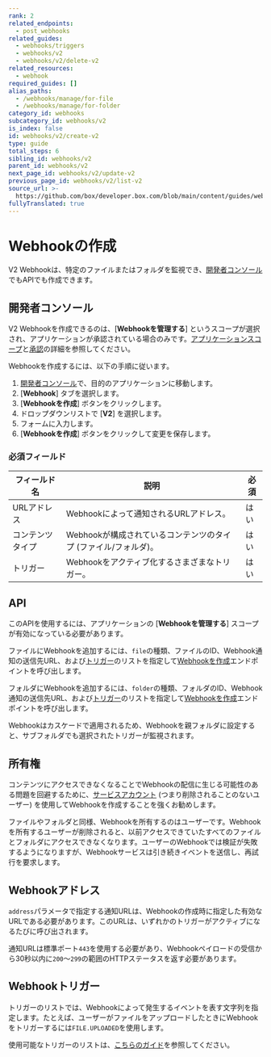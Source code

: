 ```yaml
---
rank: 2
related_endpoints:
  - post_webhooks
related_guides:
  - webhooks/triggers
  - webhooks/v2
  - webhooks/v2/delete-v2
related_resources:
  - webhook
required_guides: []
alias_paths:
  - /webhooks/manage/for-file
  - /webhooks/manage/for-folder
category_id: webhooks
subcategory_id: webhooks/v2
is_index: false
id: webhooks/v2/create-v2
type: guide
total_steps: 6
sibling_id: webhooks/v2
parent_id: webhooks/v2
next_page_id: webhooks/v2/update-v2
previous_page_id: webhooks/v2/list-v2
source_url: >-
  https://github.com/box/developer.box.com/blob/main/content/guides/webhooks/v2/create-v2.md
fullyTranslated: true
---
```

# Webhookの作成

V2 Webhookは、特定のファイルまたはフォルダを監視でき、[開発者コンソール][console]でもAPIでも作成できます。

## 開発者コンソール

<Message type="warning">

V2 Webhookを作成できるのは、\[**Webhookを管理する**] というスコープが選択され、アプリケーションが承認されている場合のみです。[アプリケーションスコープ][1]と[承認][2]の詳細を参照してください。

</Message>

Webhookを作成するには、以下の手順に従います。

1. [開発者コンソール][console]で、目的のアプリケーションに移動します。
2. \[**Webhook**] タブを選択します。
3. \[**Webhookを作成**] ボタンをクリックします。
4. ドロップダウンリストで \[**V2**] を選択します。
5. フォームに入力します。
6. \[**Webhookを作成**] ボタンをクリックして変更を保存します。

### 必須フィールド

<!-- markdownlint-disable line-length -->

| フィールド名   | 説明                                    | 必須 |
| -------- | ------------------------------------- | -- |
| URLアドレス  | Webhookによって通知されるURLアドレス。              | はい |
| コンテンツタイプ | Webhookが構成されているコンテンツのタイプ (ファイル/フォルダ)。 | はい |
| トリガー     | Webhookをアクティブ化するさまざまなトリガー。            | はい |

<!-- markdownlint-enable line-length -->

## API

<Message type="warning">

このAPIを使用するには、アプリケーションの \[**Webhookを管理する**] スコープが有効になっている必要があります。

</Message>

ファイルにWebhookを追加するには、`file`の種類、ファイルのID、Webhook通知の送信先URL、および[トリガー][4]のリストを指定して[Webhookを作成][3]エンドポイントを呼び出します。

<Samples id="post_webhooks">

</Samples>

フォルダにWebhookを追加するには、`folder`の種類、フォルダのID、Webhook通知の送信先URL、および[トリガー][4]のリストを指定して[Webhookを作成][3]エンドポイントを呼び出します。

<Samples id="post_webhooks" variant="for_folder">

</Samples>

<Message type="notice">

Webhookはカスケードで適用されるため、Webhookを親フォルダに設定すると、サブフォルダでも選択されたトリガーが監視されます。

</Message>

## 所有権

コンテンツにアクセスできなくなることでWebhookの配信に生じる可能性のある問題を回避するために、[サービスアカウント][sa] (つまり削除されることのないユーザー) を使用してWebhookを作成することを強くお勧めします。

ファイルやフォルダと同様、Webhookを所有するのはユーザーです。Webhookを所有するユーザーが削除されると、以前アクセスできていたすべてのファイルとフォルダにアクセスできなくなります。ユーザーのWebhookでは検証が失敗するようになりますが、Webhookサービスは引き続きイベントを送信し、再試行を要求します。

## Webhookアドレス

`address`パラメータで指定する通知URLは、Webhookの作成時に指定した有効なURLである必要があります。このURLは、いずれかのトリガーがアクティブになるたびに呼び出されます。

通知URLは標準ポート`443`を使用する必要があり、Webhookペイロードの受信から30秒以内に`200`～`299`の範囲のHTTPステータスを返す必要があります。

## Webhookトリガー

トリガーのリストでは、Webhookによって発生するイベントを表す文字列を指定します。たとえば、ユーザーがファイルをアップロードしたときにWebhookをトリガーするには`FILE.UPLOADED`を使用します。

使用可能なトリガーのリストは、[こちらのガイド][4]を参照してください。

[1]: g://applications

[2]: g://authorization

[3]: e://post_webhooks

[4]: g://webhooks/triggers

[sa]: page://platform/user-types/#service-account

[console]: https://app.box.com/developers/console
